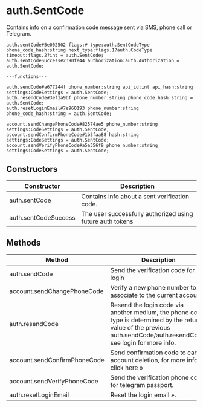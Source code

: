 # auth.SentCode
Contains info on a confirmation code message sent via SMS, phone call or Telegram.

```
auth.sentCode#5e002502 flags:# type:auth.SentCodeType phone_code_hash:string next_type:flags.1?auth.CodeType timeout:flags.2?int = auth.SentCode;
auth.sentCodeSuccess#2390fe44 authorization:auth.Authorization = auth.SentCode;

---functions---

auth.sendCode#a677244f phone_number:string api_id:int api_hash:string settings:CodeSettings = auth.SentCode;
auth.resendCode#3ef1a9bf phone_number:string phone_code_hash:string = auth.SentCode;
auth.resetLoginEmail#7e960193 phone_number:string phone_code_hash:string = auth.SentCode;

account.sendChangePhoneCode#82574ae5 phone_number:string settings:CodeSettings = auth.SentCode;
account.sendConfirmPhoneCode#1b3faa88 hash:string settings:CodeSettings = auth.SentCode;
account.sendVerifyPhoneCode#a5a356f9 phone_number:string settings:CodeSettings = auth.SentCode;
```

## Constructors
| Constructor | Description |
| ---- | ----------- |
| auth.sentCode | Contains info about a sent verification code. |
| auth.sentCodeSuccess | The user successfully authorized using future auth tokens |


## Methods
| Method | Description |
| ---- | ----------- |
| auth.sendCode | Send the verification code for login |
| account.sendChangePhoneCode | Verify a new phone number to associate to the current account |
| auth.resendCode | Resend the login code via another medium, the phone code type is determined by the return value of the previous auth.sendCode/auth.resendCode: see login for more info. |
| account.sendConfirmPhoneCode | Send confirmation code to cancel account deletion, for more info click here » |
| account.sendVerifyPhoneCode | Send the verification phone code for telegram passport. |
| auth.resetLoginEmail | Reset the login email ». |


